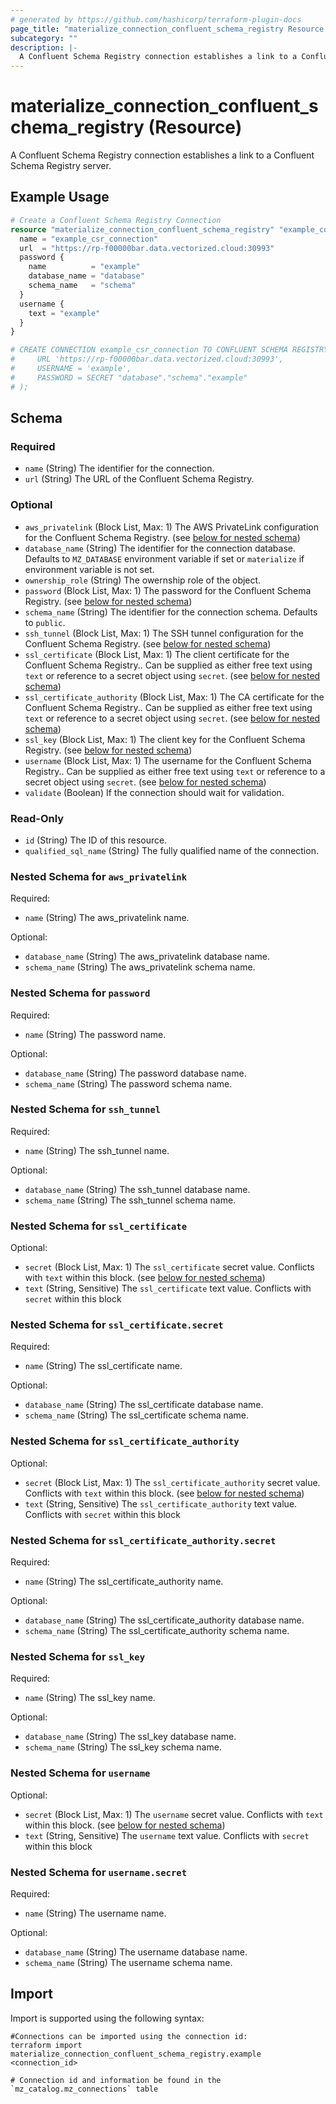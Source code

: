 ```yaml
---
# generated by https://github.com/hashicorp/terraform-plugin-docs
page_title: "materialize_connection_confluent_schema_registry Resource - terraform-provider-materialize"
subcategory: ""
description: |-
  A Confluent Schema Registry connection establishes a link to a Confluent Schema Registry server.
---
```


# materialize_connection_confluent_schema_registry (Resource)

A Confluent Schema Registry connection establishes a link to a Confluent Schema Registry server.

## Example Usage

```terraform
# Create a Confluent Schema Registry Connection
resource "materialize_connection_confluent_schema_registry" "example_confluent_schema_registry_connection" {
  name = "example_csr_connection"
  url  = "https://rp-f00000bar.data.vectorized.cloud:30993"
  password {
    name          = "example"
    database_name = "database"
    schema_name   = "schema"
  }
  username {
    text = "example"
  }
}

# CREATE CONNECTION example_csr_connection TO CONFLUENT SCHEMA REGISTRY (
#     URL 'https://rp-f00000bar.data.vectorized.cloud:30993',
#     USERNAME = 'example',
#     PASSWORD = SECRET "database"."schema"."example"
# );
```

<!-- schema generated by tfplugindocs -->
## Schema

### Required

- `name` (String) The identifier for the connection.
- `url` (String) The URL of the Confluent Schema Registry.

### Optional

- `aws_privatelink` (Block List, Max: 1) The AWS PrivateLink configuration for the Confluent Schema Registry. (see [below for nested schema](#nestedblock--aws_privatelink))
- `database_name` (String) The identifier for the connection database. Defaults to `MZ_DATABASE` environment variable if set or `materialize` if environment variable is not set.
- `ownership_role` (String) The owernship role of the object.
- `password` (Block List, Max: 1) The password for the Confluent Schema Registry. (see [below for nested schema](#nestedblock--password))
- `schema_name` (String) The identifier for the connection schema. Defaults to `public`.
- `ssh_tunnel` (Block List, Max: 1) The SSH tunnel configuration for the Confluent Schema Registry. (see [below for nested schema](#nestedblock--ssh_tunnel))
- `ssl_certificate` (Block List, Max: 1) The client certificate for the Confluent Schema Registry.. Can be supplied as either free text using `text` or reference to a secret object using `secret`. (see [below for nested schema](#nestedblock--ssl_certificate))
- `ssl_certificate_authority` (Block List, Max: 1) The CA certificate for the Confluent Schema Registry.. Can be supplied as either free text using `text` or reference to a secret object using `secret`. (see [below for nested schema](#nestedblock--ssl_certificate_authority))
- `ssl_key` (Block List, Max: 1) The client key for the Confluent Schema Registry. (see [below for nested schema](#nestedblock--ssl_key))
- `username` (Block List, Max: 1) The username for the Confluent Schema Registry.. Can be supplied as either free text using `text` or reference to a secret object using `secret`. (see [below for nested schema](#nestedblock--username))
- `validate` (Boolean) If the connection should wait for validation.

### Read-Only

- `id` (String) The ID of this resource.
- `qualified_sql_name` (String) The fully qualified name of the connection.

<a id="nestedblock--aws_privatelink"></a>
### Nested Schema for `aws_privatelink`

Required:

- `name` (String) The aws_privatelink name.

Optional:

- `database_name` (String) The aws_privatelink database name.
- `schema_name` (String) The aws_privatelink schema name.


<a id="nestedblock--password"></a>
### Nested Schema for `password`

Required:

- `name` (String) The password name.

Optional:

- `database_name` (String) The password database name.
- `schema_name` (String) The password schema name.


<a id="nestedblock--ssh_tunnel"></a>
### Nested Schema for `ssh_tunnel`

Required:

- `name` (String) The ssh_tunnel name.

Optional:

- `database_name` (String) The ssh_tunnel database name.
- `schema_name` (String) The ssh_tunnel schema name.


<a id="nestedblock--ssl_certificate"></a>
### Nested Schema for `ssl_certificate`

Optional:

- `secret` (Block List, Max: 1) The `ssl_certificate` secret value. Conflicts with `text` within this block. (see [below for nested schema](#nestedblock--ssl_certificate--secret))
- `text` (String, Sensitive) The `ssl_certificate` text value. Conflicts with `secret` within this block

<a id="nestedblock--ssl_certificate--secret"></a>
### Nested Schema for `ssl_certificate.secret`

Required:

- `name` (String) The ssl_certificate name.

Optional:

- `database_name` (String) The ssl_certificate database name.
- `schema_name` (String) The ssl_certificate schema name.



<a id="nestedblock--ssl_certificate_authority"></a>
### Nested Schema for `ssl_certificate_authority`

Optional:

- `secret` (Block List, Max: 1) The `ssl_certificate_authority` secret value. Conflicts with `text` within this block. (see [below for nested schema](#nestedblock--ssl_certificate_authority--secret))
- `text` (String, Sensitive) The `ssl_certificate_authority` text value. Conflicts with `secret` within this block

<a id="nestedblock--ssl_certificate_authority--secret"></a>
### Nested Schema for `ssl_certificate_authority.secret`

Required:

- `name` (String) The ssl_certificate_authority name.

Optional:

- `database_name` (String) The ssl_certificate_authority database name.
- `schema_name` (String) The ssl_certificate_authority schema name.



<a id="nestedblock--ssl_key"></a>
### Nested Schema for `ssl_key`

Required:

- `name` (String) The ssl_key name.

Optional:

- `database_name` (String) The ssl_key database name.
- `schema_name` (String) The ssl_key schema name.


<a id="nestedblock--username"></a>
### Nested Schema for `username`

Optional:

- `secret` (Block List, Max: 1) The `username` secret value. Conflicts with `text` within this block. (see [below for nested schema](#nestedblock--username--secret))
- `text` (String, Sensitive) The `username` text value. Conflicts with `secret` within this block

<a id="nestedblock--username--secret"></a>
### Nested Schema for `username.secret`

Required:

- `name` (String) The username name.

Optional:

- `database_name` (String) The username database name.
- `schema_name` (String) The username schema name.

## Import

Import is supported using the following syntax:

```shell
#Connections can be imported using the connection id:
terraform import materialize_connection_confluent_schema_registry.example <connection_id>

# Connection id and information be found in the `mz_catalog.mz_connections` table
```
